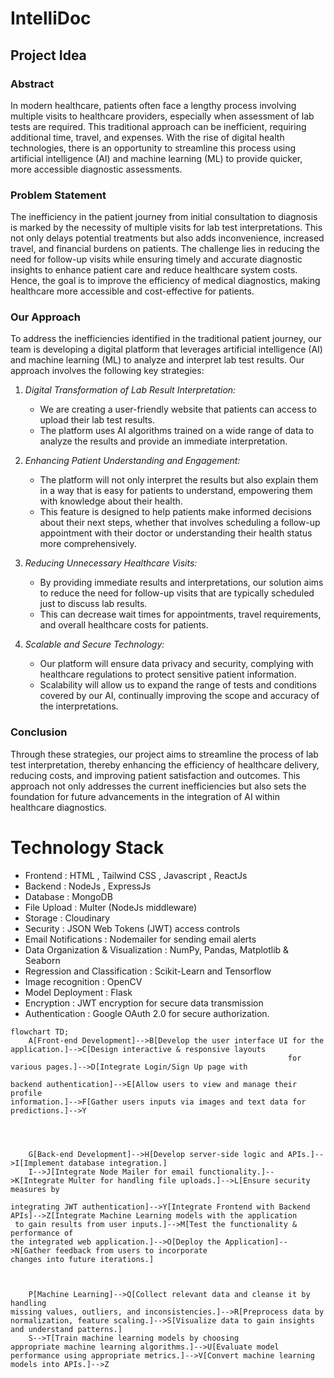 # IntelliDoc
## Project Idea
### Abstract
In modern healthcare, patients often face a lengthy process involving multiple visits to healthcare providers, especially when assessment of lab tests are required. This traditional approach can be inefficient,
requiring additional time, travel, and expenses. With the rise of digital health technologies, there is an opportunity to streamline this process using artificial intelligence (AI) and machine learning (ML) to 
provide quicker, more accessible diagnostic assessments.
### Problem Statement
The inefficiency in the patient journey from initial consultation to diagnosis is marked by the necessity of multiple visits for lab test interpretations. This not only delays potential treatments but also adds 
inconvenience, increased travel, and financial burdens on patients. The challenge lies in reducing the need for follow-up visits while ensuring timely and accurate diagnostic insights to enhance patient care and
reduce healthcare system costs. Hence, the goal is to improve the efficiency of medical diagnostics, making healthcare more accessible and cost-effective for patients.
### Our Approach
To address the inefficiencies identified in the traditional patient journey, our team is developing a digital platform that leverages artificial intelligence (AI) and machine learning (ML) to analyze and 
interpret lab test results. Our approach involves the following key strategies:

1. *Digital Transformation of Lab Result Interpretation:*
   - We are creating a user-friendly website that patients can access to upload their lab test results.
   - The platform uses AI algorithms trained on a wide range of data to analyze the results and provide an immediate interpretation.

2. *Enhancing Patient Understanding and Engagement:*
   - The platform will not only interpret the results but also explain them in a way that is easy for patients to understand, empowering them with knowledge about their health.
   - This feature is designed to help patients make informed decisions about their next steps, whether that involves scheduling a follow-up appointment with their doctor or understanding their health status
    more comprehensively.

3. *Reducing Unnecessary Healthcare Visits:*
   - By providing immediate results and interpretations, our solution aims to reduce the need for follow-up visits that are typically scheduled just to discuss lab results.
   - This can decrease wait times for appointments, travel requirements, and overall healthcare costs for patients.

4. *Scalable and Secure Technology:*
   - Our platform will ensure data privacy and security, complying with healthcare regulations to protect sensitive patient information.
   - Scalability will allow us to expand the range of tests and conditions covered by our AI, continually improving the scope and accuracy of the interpretations.
### Conclusion
Through these strategies, our project aims to streamline the process of lab test interpretation, thereby enhancing the efficiency of healthcare delivery, reducing costs, and improving patient satisfaction 
and outcomes. This approach not only addresses the current inefficiencies but also sets the foundation for future advancements in the integration of AI within healthcare diagnostics.

# Technology Stack
- Frontend :  HTML , Tailwind CSS , Javascript , ReactJs 
- Backend : NodeJs , ExpressJs
- Database : MongoDB
- File Upload : Multer (NodeJs middleware)
- Storage : Cloudinary
- Security : JSON Web Tokens (JWT) access controls
- Email Notifications : Nodemailer for sending email alerts
- Data Organization & Visualization : NumPy, Pandas, Matplotlib & Seaborn
- Regression and Classification : Scikit-Learn and Tensorflow
- Image recognition : OpenCV
- Model Deployment : Flask
- Encryption : JWT encryption for secure data transmission
- Authentication : Google OAuth 2.0 for secure authorization.





```mermaid
flowchart TD;
    A[Front-end Development]-->B[Develop the user interface UI for the application.]-->C[Design interactive & responsive layouts
                                                              for various pages.]-->D[Integrate Login/Sign Up page with
                                                                                        backend authentication]-->E[Allow users to view and manage their profile                                                                                                 information.]-->F[Gather users inputs via images and text data for predictions.]-->Y



    
    G[Back-end Development]-->H[Develop server-side logic and APIs.]-->I[Implement database integration.]
    I-->J[Integrate Node Mailer for email functionality.]-->K[Integrate Multer for handling file uploads.]-->L[Ensure security measures by
                                                                                                              integrating JWT authentication]-->Y[Integrate Frontend with Backend APIs]-->Z[Integrate Machine Learning models with the application
 to gain results from user inputs.]-->M[Test the functionality & performance of
the integrated web application.]-->O[Deploy the Application]-->N[Gather feedback from users to incorporate
changes into future iterations.]



    P[Machine Learning]-->Q[Collect relevant data and cleanse it by handling
missing values, outliers, and inconsistencies.]-->R[Preprocess data by normalization, feature scaling.]-->S[Visualize data to gain insights and understand patterns.]
    S-->T[Train machine learning models by choosing
appropriate machine learning algorithms.]-->U[Evaluate model performance using appropriate metrics.]-->V[Convert machine learning models into APIs.]-->Z
```
